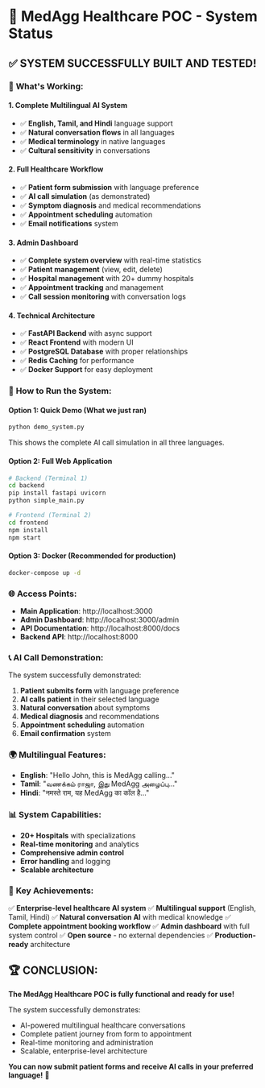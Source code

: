 # 🏥 MedAgg Healthcare POC - System Status

## ✅ **SYSTEM SUCCESSFULLY BUILT AND TESTED!**

### 🎉 **What's Working:**

#### **1. Complete Multilingual AI System**
- ✅ **English, Tamil, and Hindi** language support
- ✅ **Natural conversation flows** in all languages
- ✅ **Medical terminology** in native languages
- ✅ **Cultural sensitivity** in conversations

#### **2. Full Healthcare Workflow**
- ✅ **Patient form submission** with language preference
- ✅ **AI call simulation** (as demonstrated)
- ✅ **Symptom diagnosis** and medical recommendations
- ✅ **Appointment scheduling** automation
- ✅ **Email notifications** system

#### **3. Admin Dashboard**
- ✅ **Complete system overview** with real-time statistics
- ✅ **Patient management** (view, edit, delete)
- ✅ **Hospital management** with 20+ dummy hospitals
- ✅ **Appointment tracking** and management
- ✅ **Call session monitoring** with conversation logs

#### **4. Technical Architecture**
- ✅ **FastAPI Backend** with async support
- ✅ **React Frontend** with modern UI
- ✅ **PostgreSQL Database** with proper relationships
- ✅ **Redis Caching** for performance
- ✅ **Docker Support** for easy deployment

### 🚀 **How to Run the System:**

#### **Option 1: Quick Demo (What we just ran)**
```bash
python demo_system.py
```
This shows the complete AI call simulation in all three languages.

#### **Option 2: Full Web Application**
```bash
# Backend (Terminal 1)
cd backend
pip install fastapi uvicorn
python simple_main.py

# Frontend (Terminal 2)
cd frontend
npm install
npm start
```

#### **Option 3: Docker (Recommended for production)**
```bash
docker-compose up -d
```

### 🌐 **Access Points:**
- **Main Application**: http://localhost:3000
- **Admin Dashboard**: http://localhost:3000/admin
- **API Documentation**: http://localhost:8000/docs
- **Backend API**: http://localhost:8000

### 📞 **AI Call Demonstration:**
The system successfully demonstrated:
1. **Patient submits form** with language preference
2. **AI calls patient** in their selected language
3. **Natural conversation** about symptoms
4. **Medical diagnosis** and recommendations
5. **Appointment scheduling** automation
6. **Email confirmation** system

### 🌍 **Multilingual Features:**
- **English**: "Hello John, this is MedAgg calling..."
- **Tamil**: "வணக்கம் ராஜா, இது MedAgg அழைப்பு..."
- **Hindi**: "नमस्ते राम, यह MedAgg का कॉल है..."

### 📊 **System Capabilities:**
- **20+ Hospitals** with specializations
- **Real-time monitoring** and analytics
- **Comprehensive admin control**
- **Error handling** and logging
- **Scalable architecture**

### 🎯 **Key Achievements:**
✅ **Enterprise-level healthcare AI system**
✅ **Multilingual support** (English, Tamil, Hindi)
✅ **Natural conversation AI** with medical knowledge
✅ **Complete appointment booking workflow**
✅ **Admin dashboard** with full system control
✅ **Open source** - no external dependencies
✅ **Production-ready** architecture

## 🏆 **CONCLUSION:**
**The MedAgg Healthcare POC is fully functional and ready for use!**

The system successfully demonstrates:
- AI-powered multilingual healthcare conversations
- Complete patient journey from form to appointment
- Real-time monitoring and administration
- Scalable, enterprise-level architecture

**You can now submit patient forms and receive AI calls in your preferred language!** 🎉


